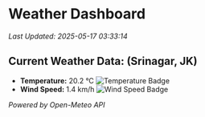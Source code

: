 
# Weather Dashboard

_Last Updated: 2025-05-17 03:33:14_

## Current Weather Data: (Srinagar, JK)
- **Temperature:** 20.2 °C ![Temperature Badge](https://img.shields.io/badge/Temperature-Medium%20Temp-green)
- **Wind Speed:** 1.4 km/h ![Wind Speed Badge](https://img.shields.io/badge/Wind%20Speed-Light%20Wind-blue)

*Powered by Open-Meteo API*
